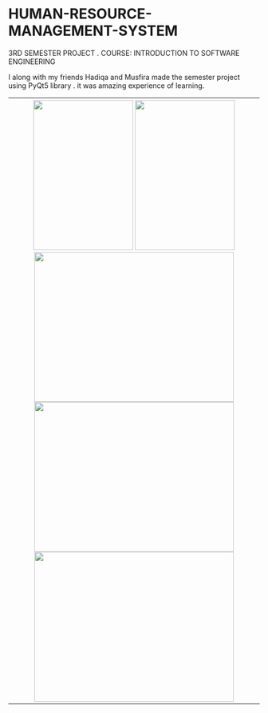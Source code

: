 # HUMAN-RESOURCE-MANAGEMENT-SYSTEM
3RD SEMESTER PROJECT . COURSE: INTRODUCTION TO SOFTWARE ENGINEERING
<p>I along with my friends Hadiqa and Musfira made the semester project using PyQt5 library . it was amazing experience of learning. </p>

<table>
  <tr>
    <th>
      <img src="https://user-images.githubusercontent.com/99428378/214630032-ffc503f5-a778-40f0-8b49-7c6389fd497e.jpeg" width="200" 
     height="300">
     <img src="https://user-images.githubusercontent.com/99428378/214630819-94cae232-1ca6-4d42-ac83-a022bd557533.jpeg" width="200" height="300">
      <img src="https://user-images.githubusercontent.com/99428378/214631633-21eeb6ec-b2dc-4808-a79e-12b7f04b1ffd.jpeg" width="400" height="300">
 <!--->
<img src="https://user-images.githubusercontent.com/99428378/214632335-0aae650d-b393-41df-a54e-fe75fcb927d1.jpeg" width="400" height="300">
<img src="https://user-images.githubusercontent.com/99428378/214632848-ea06f145-12f8-4266-a488-ecc263a5aa44.jpeg" width="400" height="300">

      
   
  </tr>
  </table>
